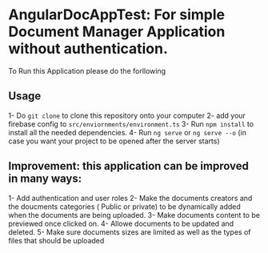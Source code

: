 # AngularDocAppTest: For simple Document Manager Application without authentication. 
To Run this Application please do the forllowing

## Usage

1- Do `git clone` to clone this repository onto your computer
2- add your firebase config to `src/enviornments/environment.ts` 
3- Run `npm install` to install all the needed dependencies.
4- Run `ng serve` or `ng serve --o` (in case you want your project to be opened after the server starts)

## Improvement: this application can be improved in many ways:
1- Add authentication and user roles
2- Make the documents creators and the doucments categories ( Public or private) to be dynamically added when the documents are being uploaded.
3- Make documents content to be previewed once clicked on.
4- Allowe documents to be updated and deleted. 
5- Make sure documents sizes are limited as well as the types of files that should be uploaded
